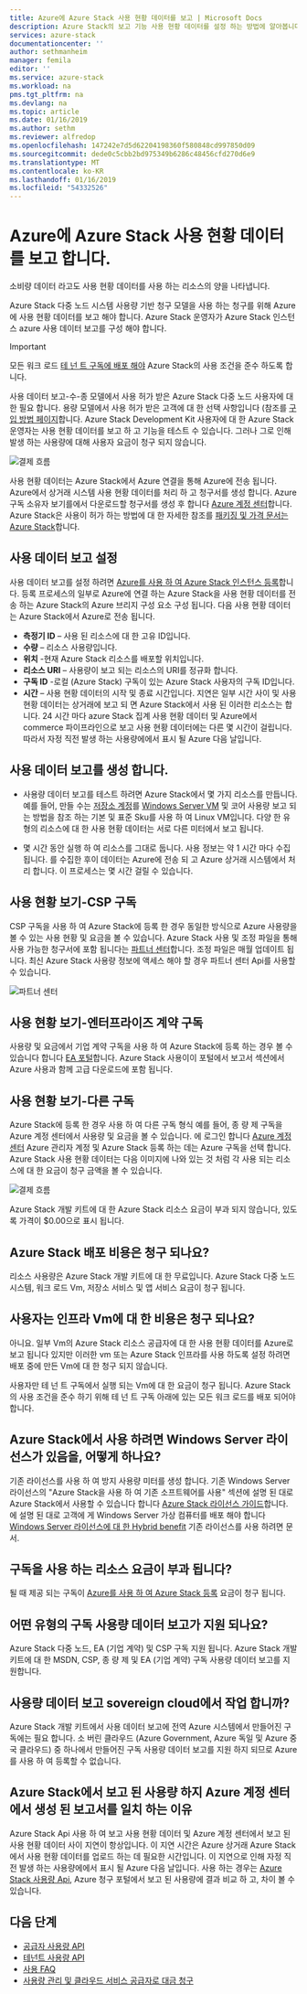 ```yaml
---
title: Azure에 Azure Stack 사용 현황 데이터를 보고 | Microsoft Docs
description: Azure Stack의 보고 기능 사용 현황 데이터를 설정 하는 방법에 알아봅니다.
services: azure-stack
documentationcenter: ''
author: sethmanheim
manager: femila
editor: ''
ms.service: azure-stack
ms.workload: na
pms.tgt_pltfrm: na
ms.devlang: na
ms.topic: article
ms.date: 01/16/2019
ms.author: sethm
ms.reviewer: alfredop
ms.openlocfilehash: 147242e7d5d62204198360f580848cd997850d09
ms.sourcegitcommit: dede0c5cbb2bd975349b6286c48456cfd270d6e9
ms.translationtype: MT
ms.contentlocale: ko-KR
ms.lasthandoff: 01/16/2019
ms.locfileid: "54332526"
---
```

# <a name="report-azure-stack-usage-data-to-azure"></a>Azure에 Azure Stack 사용 현황 데이터를 보고 합니다.

소비량 데이터 라고도 사용 현황 데이터를 사용 하는 리소스의 양을 나타냅니다.

Azure Stack 다중 노드 시스템 사용량 기반 청구 모델을 사용 하는 청구를 위해 Azure에 사용 현황 데이터를 보고 해야 합니다. Azure Stack 운영자가 Azure Stack 인스턴스 azure 사용 데이터 보고를 구성 해야 합니다.

> [!IMPORTANT]
> 모든 워크 로드 [테 넌 트 구독에 배포 해야](#are-users-charged-for-the-infrastructure-vms) Azure Stack의 사용 조건을 준수 하도록 합니다.

사용 데이터 보고-수-종 모델에서 사용 허가 받은 Azure Stack 다중 노드 사용자에 대 한 필요 합니다. 용량 모델에서 사용 허가 받은 고객에 대 한 선택 사항입니다 (참조를 [구입 방법 페이지](https://azure.microsoft.com/overview/azure-stack/how-to-buy/)합니다. Azure Stack Development Kit 사용자에 대 한 Azure Stack 운영자는 사용 현황 데이터를 보고 하 고 기능을 테스트 수 있습니다. 그러나 그로 인해 발생 하는 사용량에 대해 사용자 요금이 청구 되지 않습니다.

![결제 흐름](media/azure-stack-usage-reporting/billing-flow.png)

사용 현황 데이터는 Azure Stack에서 Azure 연결을 통해 Azure에 전송 됩니다. Azure에서 상거래 시스템 사용 현황 데이터를 처리 하 고 청구서를 생성 합니다. Azure 구독 소유자 보기를에서 다운로드할 청구서를 생성 후 합니다 [Azure 계정 센터](https://account.windowsazure.com/Subscriptions)합니다. Azure Stack은 사용이 허가 하는 방법에 대 한 자세한 참조를 [패키징 및 가격 문서는 Azure Stack](https://go.microsoft.com/fwlink/?LinkId=842847)합니다.

## <a name="set-up-usage-data-reporting"></a>사용 데이터 보고 설정

사용 데이터 보고를 설정 하려면 [Azure를 사용 하 여 Azure Stack 인스턴스 등록](azure-stack-register.md)합니다. 등록 프로세스의 일부로 Azure에 연결 하는 Azure Stack을 사용 현황 데이터를 전송 하는 Azure Stack의 Azure 브리지 구성 요소 구성 됩니다. 다음 사용 현황 데이터는 Azure Stack에서 Azure로 전송 됩니다.

- **측정기 ID** – 사용 된 리소스에 대 한 고유 ID입니다.
- **수량** – 리소스 사용량입니다.
- **위치** -현재 Azure Stack 리소스를 배포할 위치입니다.
- **리소스 URI** – 사용량이 보고 되는 리소스의 URI를 정규화 합니다.
- **구독 ID** -로컬 (Azure Stack) 구독이 있는 Azure Stack 사용자의 구독 ID입니다.
- **시간** – 사용 현황 데이터의 시작 및 종료 시간입니다. 지연은 일부 시간 사이 및 사용 현황 데이터는 상거래에 보고 되 면 Azure Stack에서 사용 된 이러한 리소스는 합니다. 24 시간 마다 azure Stack 집계 사용 현황 데이터 및 Azure에서 commerce 파이프라인으로 보고 사용 현황 데이터에는 다른 몇 시간이 걸립니다. 따라서 자정 직전 발생 하는 사용량에에서 표시 될 Azure 다음 날입니다.

## <a name="generate-usage-data-reporting"></a>사용 데이터 보고를 생성 합니다.

- 사용량 데이터 보고를 테스트 하려면 Azure Stack에서 몇 가지 리소스를 만듭니다. 예를 들어, 만들 수는 [저장소 계정](azure-stack-provision-storage-account.md)를 [Windows Server VM](azure-stack-provision-vm.md) 및 코어 사용량 보고 되는 방법을 참조 하는 기본 및 표준 Sku를 사용 하 여 Linux VM입니다. 다양 한 유형의 리소스에 대 한 사용 현황 데이터는 서로 다른 미터에서 보고 됩니다.

- 몇 시간 동안 실행 하 여 리소스를 그대로 둡니다. 사용 정보는 약 1 시간 마다 수집 됩니다. 를 수집한 후이 데이터는 Azure에 전송 되 고 Azure 상거래 시스템에서 처리 합니다. 이 프로세스는 몇 시간 걸릴 수 있습니다.

## <a name="view-usage---csp-subscriptions"></a>사용 현황 보기-CSP 구독

CSP 구독을 사용 하 여 Azure Stack에 등록 한 경우 동일한 방식으로 Azure 사용량을 볼 수 있는 사용 현황 및 요금을 볼 수 있습니다. Azure Stack 사용 및 조정 파일을 통해 사용 가능한 청구서에 포함 됩니다는 [파트너 센터](https://partnercenter.microsoft.com/partner/home)합니다. 조정 파일은 매월 업데이트 됩니다. 최신 Azure Stack 사용량 정보에 액세스 해야 할 경우 파트너 센터 Api를 사용할 수 있습니다.

![파트너 센터](media/azure-stack-usage-reporting/partner-center.png)

## <a name="view-usage--enterprise-agreement-subscriptions"></a>사용 현황 보기-엔터프라이즈 계약 구독

사용량 및 요금에서 기업 계약 구독을 사용 하 여 Azure Stack에 등록 하는 경우 볼 수 있습니다 합니다 [EA 포털](https://ea.azure.com/)합니다. Azure Stack 사용이이 포털에서 보고서 섹션에서 Azure 사용과 함께 고급 다운로드에 포함 됩니다. 

## <a name="view-usage--other-subscriptions"></a>사용 현황 보기-다른 구독

Azure Stack에 등록 한 경우 사용 하 여 다른 구독 형식 예를 들어, 종 량 제 구독을 Azure 계정 센터에서 사용량 및 요금을 볼 수 있습니다. 에 로그인 합니다 [Azure 계정 센터](https://account.windowsazure.com/Subscriptions) Azure 관리자 계정 및 Azure Stack 등록 하는 데는 Azure 구독을 선택 합니다. Azure Stack 사용 현황 데이터는 다음 이미지에 나와 있는 것 처럼 각 사용 되는 리소스에 대 한 요금이 청구 금액을 볼 수 있습니다.

![결제 흐름](media/azure-stack-usage-reporting/pricing-details.png)

Azure Stack 개발 키트에 대 한 Azure Stack 리소스 요금이 부과 되지 않습니다, 있도록 가격이 $0.00으로 표시 됩니다.

## <a name="which-azure-stack-deployments-are-charged"></a>Azure Stack 배포 비용은 청구 되나요?

리소스 사용량은 Azure Stack 개발 키트에 대 한 무료입니다. Azure Stack 다중 노드 시스템, 워크 로드 Vm, 저장소 서비스 및 앱 서비스 요금이 청구 됩니다.

## <a name="are-users-charged-for-the-infrastructure-vms"></a>사용자는 인프라 Vm에 대 한 비용은 청구 되나요?

 아니요. 일부 Vm의 Azure Stack 리소스 공급자에 대 한 사용 현황 데이터를 Azure로 보고 됩니다 있지만 이러한 vm 또는 Azure Stack 인프라를 사용 하도록 설정 하려면 배포 중에 만든 Vm에 대 한 청구 되지 않습니다.  

사용자만 테 넌 트 구독에서 실행 되는 Vm에 대 한 요금이 청구 됩니다. Azure Stack의 사용 조건을 준수 하기 위해 테 넌 트 구독 아래에 있는 모든 워크 로드를 배포 되어야 합니다.

## <a name="i-have-a-windows-server-license-i-want-to-use-on-azure-stack-how-do-i-do-it"></a>Azure Stack에서 사용 하려면 Windows Server 라이선스가 있음을, 어떻게 하나요?

기존 라이선스를 사용 하 여 방지 사용량 미터를 생성 합니다. 기존 Windows Server 라이선스의 "Azure Stack을 사용 하 여 기존 소프트웨어를 사용" 섹션에 설명 된 대로 Azure Stack에서 사용할 수 있습니다 합니다 [Azure Stack 라이선스 가이드](https://go.microsoft.com/fwlink/?LinkId=851536)합니다. 에 설명 된 대로 고객에 게 Windows Server 가상 컴퓨터를 배포 해야 합니다 [Windows Server 라이선스에 대 한 Hybrid benefit](../virtual-machines/windows/hybrid-use-benefit-licensing.md) 기존 라이선스를 사용 하려면 문서.

## <a name="which-subscription-is-charged-for-the-resources-consumed"></a>구독을 사용 하는 리소스 요금이 부과 됩니다?

될 때 제공 되는 구독이 [Azure를 사용 하 여 Azure Stack 등록](azure-stack-register.md) 요금이 청구 됩니다.

## <a name="what-types-of-subscriptions-are-supported-for-usage-data-reporting"></a>어떤 유형의 구독 사용량 데이터 보고가 지원 되나요?

Azure Stack 다중 노드, EA (기업 계약) 및 CSP 구독 지원 됩니다. Azure Stack 개발 키트에 대 한 MSDN, CSP, 종 량 제 및 EA (기업 계약) 구독 사용량 데이터 보고를 지원합니다.

## <a name="does-usage-data-reporting-work-in-sovereign-clouds"></a>사용량 데이터 보고 sovereign cloud에서 작업 합니까?

Azure Stack 개발 키트에서 사용 데이터 보고에 전역 Azure 시스템에서 만들어진 구독에는 필요 합니다. 소 버린 클라우드 (Azure Government, Azure 독일 및 Azure 중국 클라우드) 중 하나에서 만들어진 구독 사용량 데이터 보고를 지원 하지 되므로 Azure를 사용 하 여 등록할 수 없습니다.

## <a name="why-doesnt-the-usage-reported-in-azure-stack-match-the-report-generated-from-azure-account-center"></a>Azure Stack에서 보고 된 사용량 하지 Azure 계정 센터에서 생성 된 보고서를 일치 하는 이유

Azure Stack Api 사용 하 여 보고 사용 현황 데이터 및 Azure 계정 센터에서 보고 된 사용 현황 데이터 사이 지연이 항상입니다. 이 지연 시간은 Azure 상거래 Azure Stack에서 사용 현황 데이터를 업로드 하는 데 필요한 시간입니다. 이 지연으로 인해 자정 직전 발생 하는 사용량에에서 표시 될 Azure 다음 날입니다. 사용 하는 경우는 [Azure Stack 사용량 Api](azure-stack-provider-resource-api.md), Azure 청구 포털에서 보고 된 사용량에 결과 비교 하 고, 차이 볼 수 있습니다.

## <a name="next-steps"></a>다음 단계

* [공급자 사용량 API](azure-stack-provider-resource-api.md)  
* [테넌트 사용량 API](azure-stack-tenant-resource-usage-api.md)
* [사용 FAQ](azure-stack-usage-related-faq.md)
* [사용량 관리 및 클라우드 서비스 공급자로 대금 청구](azure-stack-add-manage-billing-as-a-csp.md)
